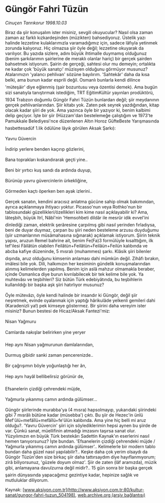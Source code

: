 # Güngör Fahri Tüzün

*Cinuçen Tanrıkorur 1998.10.03*

<div class="pNewsDetailMainContent ctx_content" itemprop="articleBody">
 Biraz da şiir konuşalım ister misiniz, sevgili okuyucular? Nasıl olsa zaman zaman az farklı kızkardeşinden (müzikten) bahsediyoruz. Üstelik yazı halinde lezzetine kulaklarımızla varamadığımız için,  sadece lâfıyla yetinmek zorunda kalıyoruz. Hiç olmazsa şiir öyle değil; lezzetine okuyarak da varılıyor. Bu yazıda sizlere, adını büyük ihtimalle duymamış olduğunuz (benim şarkılarımın şairlerine de meraklı olanlar hariç) bir gerçek şairden bahsetmek istiyorum. Şairin de gerçeği, sahtesi olur mu demeyin; ortalıkta ne kadar çok 'büyük sanatçı' müzisyen olduğunu görmüyor musunuz? Atalarımızın 'yalancı pehlivan' sözüne bayılırım. 'Sahtekâr' daha da kısa belki, ama bunun kadar esprili değil. Osmanlı bunlarla kendi dilince 'müteşâir' diye eğlenmiş (şair bozuntusu veya özentisi demek). Ama bugün sizi sanatıyla tanıştırmak istediğim, TRT EğitimKültür yayınları prodüktörü, 1934 Trabzon doğumlu Güngör Fahri Tüzün bunlardan değil; şiir meydanının gerçek pehlivanlarından. Şiir kitabı yok. Zaten pek seyrek yazdığından, kitap olacak kadar şiiri de yok. Ama yazınca öyle bir yazıyor ki, benim kalbimi delip geçiyor. İşte bir şiir (Hüzzam'dan bestelemeğe çalıştığım ve 1973'te Pamukkale Belediyesi'nce düzenlenen Altın Horoz GüfteBeste Yarışmasında hasbettesadüf 1.lik ödülüne lâyık görülen Aksak Şarkı):
 <br/>
 <br/>
 Yavru Güvercin
 <br/>
 <br/>
 İndirip yerlere benden kaçırıp gözlerini,
 <br/>
 <br/>
 Bana  toprakları kıskandırarak geçti yine..
 <br/>
 <br/>
 Beni bir yırtıcı kuş sandı da ardında duyup,
 <br/>
 <br/>
 Bürünüp yavru güvercinlerin ürkekliğine,
 <br/>
 <br/>
 Görmeden kaçtı öperken ben ayak izlerini..
 <br/>
 <br/>
 Gerçek sanatın, kendini aracısız anlatma gücüne sahip olmak bakımından, ayrıca açıklanmaya ihtiyacı yoktur. Picasso'nun veya Rothko'nun bir tablosundaki güzellikleri/özellikleri kim kime nasıl açıklayabilir ki? Ama, lâteşbih, büyük Itrî, Nâbî'nin 'Hemsohbeti dildâr ile mesrûr idik evvel'ini dinlediği zaman, elektrik şerâresine çarpılmış gibi nasıl yerinden fırladıysa, beni de duyar duymaz, çarpan bu şiiri neden besteleme arzusu duyduğumu (şiir uzmanlarının müsâmahasına sığınarak) açıklamak istiyorum. Şiirin teknik yapısı, aruzun Remel bahrine ait, benim Fe(Fa)3 formülüyle kısalttığım, ilk tef'ilesi Fâilâtün olabilen Feilâtün+Feilâtün+Feilâün+Feilün kalıbında ve abcba kafiye düzeninde, 5 mısralı (muhammes) şarkı. Klâsik şiiri bilenler dışında, aruz olduğunu kimsenin anlaması dahi mümkün değil. Zihâfı bırakın, imâlesi bile yok. Dili, halkımızın her kesiminin gündelik konuşmalarından alınmış kelimelerden  yapılmış. Benim için aslâ mahzur olmamakla beraber, içinde Osmanlıca diye burun kıvrılabilecek bir tek kelime bile yok. Ya muhtevâsı ve teşbihleri? Siz bütün Türk edebiyâtında, bu teşbihlerin kullanıldığı bir başka aşk şiiri hatırlıyor musunuz?
 <br/>
 <br/>
 Öyle mütevâzı, öyle kendi halinde bir insandır ki Güngör, değil şiir neşretmek, evinde oyalanmak için yaptığı hârikulâde yelkenli gemileri dahi (Karadenizli ya!) pek kimseye göstermez. Bir şiirini daha vereyim ister misiniz? Bunun bestesi de Hicaz/Aksak Fantezi'miz:
 <br/>
 <br/>
 Nisan Yağmuru
 <br/>
 <br/>
 Camlarda nakışlar belirirken yine yeryer
 <br/>
 <br/>
 Hep aynı Nisan yağmurunun damlalarından,
 <br/>
 <br/>
 Durmuş gibidir sanki zaman pencerenizde..
 <br/>
 <br/>
 Bir çağrışımın böyle yoğunlaştığı her ân,
 <br/>
 <br/>
 Hep aynı hayâl bellibelirsiz görünür de,
 <br/>
 <br/>
 Efsanelerin çizdiği çehrendeki müjde,
 <br/>
 <br/>
 Yağmurla yıkanmış camın ardında gülümser...
 <br/>
 <br/>
 Güngör şiirlerinde murabba'ya (4 mısra) hapsolmayıp, yukarıdaki şiirindeki gibi 7 mısrâlı bütüne kadar (müsebba') çıktı. Bu şiir de Hezec'in ünlü Mef'ûlü+mefâîlü+mefâîlü+fe'ûlün kalıbında. Ama yine hiç belli mi aruz olduğu?. 'Yavru Güvercin' şiiri için söylediklerimin hepsi aynen bu şiirde de var. Çünkü sanat, müellifinin atmadığı imzasını taşırsa sanat olur. Yüzyılımızın en büyük Türk bestekârı Sadettin Kaynak'ın eserlerini nasıl hemen tanıyorsunuz? İşte bundan. 'Efsanelerin çizdiği çehrendeki müjde / Yağmurla yıkanmış camın ardında gülümser'.. Kelimelerle bir modern tablo bundan daha güzel nasıl yapılabilir?.. Keşke daha çok yerim olsaydı da Güngör Tüzün'den size birkaç şiir daha tattırsaydım diye hayıflanmıyorum; zirâ biliyorsunuz, 'güzele doyum olmaz'. Şiir de zaten (lâf aramızda), müzik gibi, anlamayana davulzurna değil midir?.. 15 gün sonra bir başka gerçek şairin dünyasında yapacağımız gezintiye kadar, hepinize sağlık ve mutluluklar diliyorum.
 <br/>
</div>


Kaynak: [www.aksiyon.com.tr](http://www.aksiyon.com.tr:80/kultur-sanat/gungor-fahri-tuzun_504198), [web.archive.org (arşiv bağlantısı)](http://web.archive.org/web/20151114220105/http://www.aksiyon.com.tr:80/kultur-sanat/gungor-fahri-tuzun_504198)

